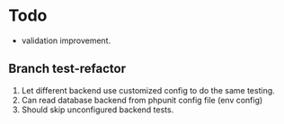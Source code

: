 Todo
=====
* validation improvement.

Branch test-refactor
--------------------

1. Let different backend use customized config to do the same testing.
2. Can read database backend from phpunit config file (env config)
3. Should skip unconfigured backend tests.

